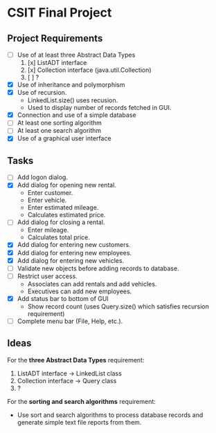 # CSIT Final Project

## Project Requirements

- [ ] Use of at least three Abstract Data Types
    1. [x] ListADT interface
    2. [x] Collection interface (java.util.Collection)
    3. [ ] ?
- [x] Use of inheritance and polymorphism
- [x] Use of recursion.
    * LinkedList.size() uses recusion.
    * Used to display number of records fetched in GUI.
- [x] Connection and use of a simple database
- [ ] At least one sorting algorithm
- [ ] At least one search algorithm
- [x] Use of a graphical user interface

## Tasks

- [ ] Add logon dialog.
- [x] Add dialog for opening new rental.
    * Enter customer.
    * Enter vehicle.
    * Enter estimated mileage.
    * Calculates estimated price.
- [ ] Add dialog for closing a rental.
    * Enter mileage.
    * Calculates total price.
- [x] Add dialog for entering new customers.
- [x] Add dialog for entering new employees.
- [x] Add dialog for entering new vehicles.
- [ ] Validate new objects before adding records to database.
- [ ] Restrict user access.
    * Associates can add rentals and add vehicles.
    * Executives can add new employees.
- [x] Add status bar to bottom of GUI
    * Show record count (uses Query.size() which satisfies recursion requirement)
- [ ] Complete menu bar (File, Help, etc.).

## Ideas

For the **three Abstract Data Types** requirement:
1. ListADT interface -> LinkedList class
2. Collection interface -> Query class
3. ?

For the **sorting and search algorithms** requirement:
- Use sort and search algorithms to process database records and generate
simple text file reports from them.
